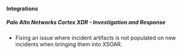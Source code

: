 
#### Integrations

##### Palo Alto Networks Cortex XDR - Investigation and Response

- Fixing an issue where incident artifacts is not populated on new incidents when bringing them into XSOAR.
